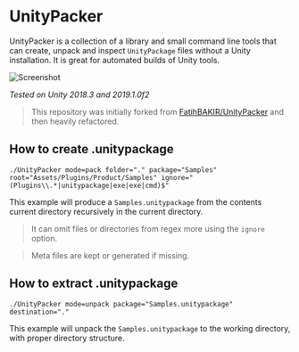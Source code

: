 # UnityPacker

UnityPacker is a collection of a library and small command line tools that can create, unpack and inspect `UnityPackage` files without a Unity installation. It is great for automated builds of Unity tools.    

![Screenshot](https://raw.githubusercontent.com/ogxd/unity-packer/master/Demo/screenshot.gif)

*Tested on Unity 2018.3 and 2019.1.0f2*

> This repository was initially forked from [FatihBAKIR/UnityPacker](https://github.com/FatihBAKIR/UnityPacker) and then heavily refactored.

## How to create .unitypackage

    ./UnityPacker mode=pack folder="." package="Samples" root="Assets/Plugins/Product/Samples" ignore="(Plugins\\.*|unitypackage|exe|exe|cmd)$"
    
This example will produce a `Samples.unitypackage` from the contents current directory recursively in the current directory.

> It can omit files or directories from regex more using the `ignore` option.

> Meta files are kept or generated if missing.

## How to extract .unitypackage

    ./UnityPacker mode=unpack package="Samples.unitypackage" destination="."

This example will unpack the `Samples.unitypackage` to the working directory, with proper directory structure.
